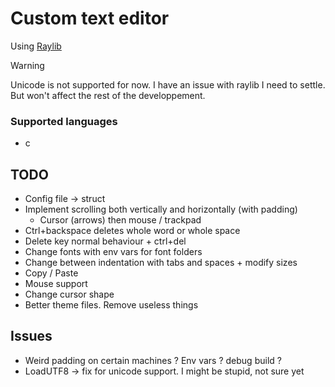 # Custom text editor

Using [Raylib](https://www.raylib.com/)

> [!WARNING]
> Unicode is not supported for now. I have an issue with raylib I need to settle. But won't affect the rest of the developpement.

### Supported languages
- c

## TODO

- Config file -> struct
- Implement scrolling both vertically and horizontally (with padding)
    - Cursor (arrows) then mouse / trackpad
- Ctrl+backspace deletes whole word or whole space
- Delete key normal behaviour + ctrl+del
- Change fonts with env vars for font folders
- Change between indentation with tabs and spaces + modify sizes
- Copy / Paste
- Mouse support
- Change cursor shape
- Better theme files. Remove useless things

## Issues

- Weird padding on certain machines ? Env vars ? debug build ?
- LoadUTF8 -> fix for unicode support. I might be stupid, not sure yet


